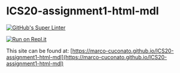 # ICS20-assignment1-html-mdl

[![GitHub's Super Linter](https://github.com/marco-cuconato/ICS20-assignment1-html-mdl/workflows/GitHub's%20Super%20Linter/badge.svg)](https://github.com/marco-cuconato/ICS20-assignment1-html-mdl/actions)


[![Run on Repl.it](https://repl.it/badge/github/marco-cuconato/ICS20-assignment1-html-mdl)](https://repl.it/github/marco-cuconato/ICS20-assignment1-html-mdl)                                                                      

This site can be found at: [https://marco-cuconato.github.io/ICS20-assignment1-html-mdl](https://marco-cuconato.github.io/ICS20-assignment1-html-mdl)
